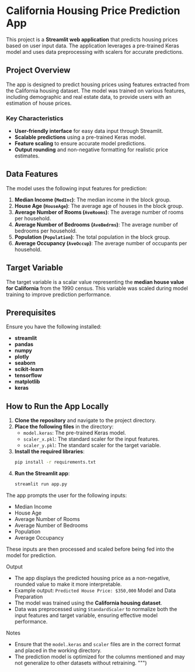 # California Housing Price Prediction App

This project is a **Streamlit web application** that predicts housing prices based on user input data. The application leverages a pre-trained Keras model and uses data preprocessing with scalers for accurate predictions.

## Project Overview

The app is designed to predict housing prices using features extracted from the California housing dataset. The model was trained on various features, including demographic and real estate data, to provide users with an estimation of house prices.

### Key Characteristics

- **User-friendly interface** for easy data input through Streamlit.
- **Scalable predictions** using a pre-trained Keras model.
- **Feature scaling** to ensure accurate model predictions.
- **Output rounding** and non-negative formatting for realistic price estimates.

## Data Features

The model uses the following input features for prediction:

1. **Median Income (`MedInc`)**: The median income in the block group.
2. **House Age (`HouseAge`)**: The average age of houses in the block group.
3. **Average Number of Rooms (`AveRooms`)**: The average number of rooms per household.
4. **Average Number of Bedrooms (`AveBedrms`)**: The average number of bedrooms per household.
5. **Population (`Population`)**: The total population in the block group.
6. **Average Occupancy (`AveOccup`)**: The average number of occupants per household.

## Target Variable

The target variable is a scalar value representing the **median house value for California** from the 1990 census. This variable was scaled during model training to improve prediction performance.

## Prerequisites

Ensure you have the following installed:

- **streamlit**
- **pandas**
- **numpy**
- **plotly**
- **seaborn**
- **scikit-learn**
- **tensorflow**
- **matplotlib**
- **keras**

## How to Run the App Locally

1. **Clone the repository** and navigate to the project directory.
2. **Place the following files** in the directory:
   - `model.keras`: The pre-trained Keras model.
   - `scaler_x.pkl`: The standard scaler for the input features.
   - `scaler_y.pkl`: The standard scaler for the target variable.
3. **Install the required libraries**:
   ```bash
   pip install -r requirements.txt
4. **Run the Streamlit app**:
   ```bash
   streamlit run app.py


The app prompts the user for the following inputs:

- Median Income
- House Age
- Average Number of Rooms
- Average Number of Bedrooms
- Population
- Average Occupancy

These inputs are then processed and scaled before being fed into the model for prediction.

Output
- The app displays the predicted housing price as a non-negative, rounded value to make it more interpretable.
- Example output:
      ```
      Predicted House Price: $350,000
      ```
 Model and Data Preparation
- The model was trained using the **California housing dataset**.
- Data was preprocessed using `StandardScaler` to normalize both the input features and target variable, ensuring effective model performance.

Notes
- Ensure that the `model.keras` and `scaler` files are in the correct format and placed in the working directory.
- The prediction model is optimized for the columns mentioned and may not generalize to other datasets without retraining.
    """)
